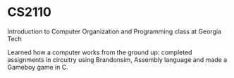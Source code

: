 # CS2110

Introduction to Computer Organization and Programming class at Georgia Tech

Learned how a computer works from the ground up: completed assignments in circuitry using Brandonsim, Assembly language and made a Gameboy game in C. 
